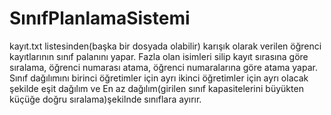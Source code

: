# SınıfPlanlamaSistemi
 kayıt.txt listesinden(başka bir dosyada olabilir) karışık olarak verilen öğrenci kayıtlarının sınıf palanını yapar. Fazla olan isimleri silip kayıt sırasına göre sıralama, öğrenci numarası atama, öğrenci numaralarına göre atama yapar. Sınıf dağılımını birinci öğretimler için ayrı ikinci öğretimler için ayrı olacak şekilde eşit dağılım ve En az dağılım(girilen sınıf kapasitelerini büyükten  küçüğe doğru sıralama)şekilnde sınıflara ayırır.
